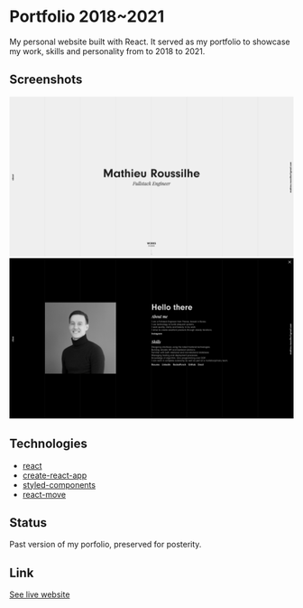 # Portfolio 2018~2021
My personal website built with React. It served as my portfolio to showcase my work, skills and personality from to 2018 to 2021.

## Screenshots
![portfolio](https://github.com/matroussilhe/assets/blob/master/images/portfolio-2018/home.png)
![portfolio](https://github.com/matroussilhe/assets/blob/master/images/portfolio-2018/about.png)

## Technologies
* [react](https://github.com/facebook/react)
* [create-react-app](https://github.com/facebook/create-react-app)
* [styled-components](https://github.com/styled-components/styled-components/tree/v2)
* [react-move](https://github.com/react-tools/react-move)

## Status
Past version of my porfolio, preserved for posterity.

## Link
[See live website](https://matroussilhe-portfolio-2018.netlify.app)
